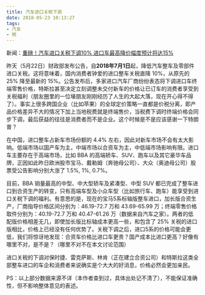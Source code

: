 ```yaml
---
title: 汽车进口关税下调
date: 2018-05-23 10:13:27
tags:
- 汽车
- 税
---
```


新闻：[重磅！汽车进口关税下调10% 进口车最高降价幅度预计将达15%](http://www.eeo.com.cn/2018/0522/328855.shtml)

昨天（5月22日）财政部发布公告，自**2018年7月1日**起，降低汽车整车及零部件进口关税。这将意味着，国内消费者钟爱的进口整车关税直降 10%，从原先的 25% 降至最新的 15%。公告发布后，多家进口汽车厂商纷纷表态将下调进口车终端零售价格，特斯拉甚至决定立刻调整未交付新车的价格让已订车的消费者享受到关税福利（朋友圈里的一位壕朋友刚刚经历了人生的大起大落，现在开心得不得了）。事实上很多跨国企业（比如苹果）的全球定价策略一直都是价税分离，即产品价格差异不大的情况下加上当地税费就是终端售价，当税费下调时终端价格会同步下调，最后获益的往往是消费者而不是企业。这个时候是不是应该感谢一下特朗普？

在中国，进口整车占新车市场份额的 4.4% 左右，因此对新车市场不会有太大影响。低端市场以国产车为主，中端市场以合资车为主，中低端市场影响有限。进口车主要存在于高端市场，比如 BBA 的高端轿车、SUV、跑车以及其它豪华车品牌，正因如此昨日欧洲股市宝马、戴勒姆（奔驰母公司）、大众（奥迪母公司）股票受公告影响分别大涨了 1.5%, 1%, 0.7%。

目前，BBA 销量最高的中型、中大型轿车及紧凑型、中型 SUV 都已完成了整车进口到合资生产的转变，只有高端车型及小众车型（比如旅行车、跑车）能享受到进口关税下调的福利。有意思的是，现在的宝马5系标轴版整车进口，加长版合资生产，厂商指导价格区间分别为：46.19-72.7 万和 43.69-65.99 万；终端零售价格取件分别为：40.19-72.7 万和 40.47-61.26 万（数据来自汽车之家）。两者的低配版价格相差无几，即使加长版比标轴成本更高一些，和包含了 25% 关税的进口版相比，价格上已经没有任何优势了。关税下调之后，进口5系的价格可能会更低，我们将惊讶地发现：合资车价格比进口车更贵？国产成本比进口更高？好像有哪里不对，是不是？（哪里不对不在本文讨论范围）

进口关税的下调对保时捷、雷克萨斯、林肯（正在建立合资公司）和特斯拉这类全部整车进口的车企和消费者来说确实是个大大的好消息，价格必然会更加亲民。

PS：以上部分数据来源不详（本作者查到过，具体出处记不清了），不能保证准确性，但不影响整体意见的表述。